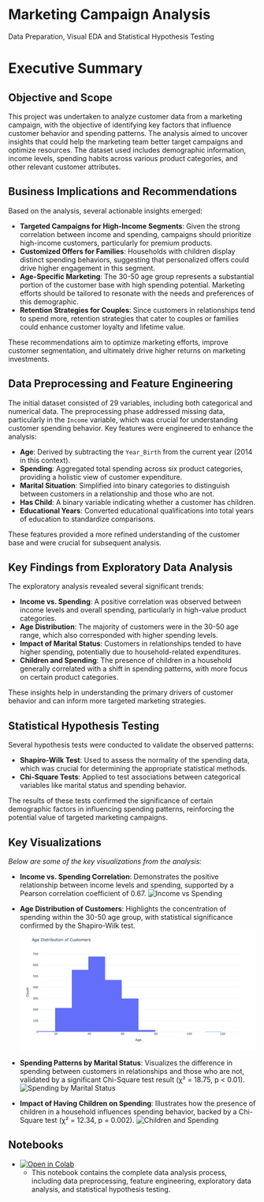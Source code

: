 # Marketing Campaign Analysis
Data Preparation, Visual EDA and Statistical Hypothesis Testing

# Executive Summary

## Objective and Scope
This project was undertaken to analyze customer data from a marketing campaign, with the objective of identifying key factors that influence customer behavior and spending patterns. The analysis aimed to uncover insights that could help the marketing team better target campaigns and optimize resources. The dataset used includes demographic information, income levels, spending habits across various product categories, and other relevant customer attributes.

## Business Implications and Recommendations
Based on the analysis, several actionable insights emerged:

- **Targeted Campaigns for High-Income Segments**: Given the strong correlation between income and spending, campaigns should prioritize high-income customers, particularly for premium products.
- **Customized Offers for Families**: Households with children display distinct spending behaviors, suggesting that personalized offers could drive higher engagement in this segment.
- **Age-Specific Marketing**: The 30-50 age group represents a substantial portion of the customer base with high spending potential. Marketing efforts should be tailored to resonate with the needs and preferences of this demographic.
- **Retention Strategies for Couples**: Since customers in relationships tend to spend more, retention strategies that cater to couples or families could enhance customer loyalty and lifetime value.

These recommendations aim to optimize marketing efforts, improve customer segmentation, and ultimately drive higher returns on marketing investments.

## Data Preprocessing and Feature Engineering
The initial dataset consisted of 29 variables, including both categorical and numerical data. The preprocessing phase addressed missing data, particularly in the `Income` variable, which was crucial for understanding customer spending behavior. Key features were engineered to enhance the analysis:

- **Age**: Derived by subtracting the `Year_Birth` from the current year (2014 in this context).
- **Spending**: Aggregated total spending across six product categories, providing a holistic view of customer expenditure.
- **Marital Situation**: Simplified into binary categories to distinguish between customers in a relationship and those who are not.
- **Has Child**: A binary variable indicating whether a customer has children.
- **Educational Years**: Converted educational qualifications into total years of education to standardize comparisons.

These features provided a more refined understanding of the customer base and were crucial for subsequent analysis.

## Key Findings from Exploratory Data Analysis
The exploratory analysis revealed several significant trends:

- **Income vs. Spending**: A positive correlation was observed between income levels and overall spending, particularly in high-value product categories.
- **Age Distribution**: The majority of customers were in the 30-50 age range, which also corresponded with higher spending levels.
- **Impact of Marital Status**: Customers in relationships tended to have higher spending, potentially due to household-related expenditures.
- **Children and Spending**: The presence of children in a household generally correlated with a shift in spending patterns, with more focus on certain product categories.

These insights help in understanding the primary drivers of customer behavior and can inform more targeted marketing strategies.

## Statistical Hypothesis Testing
Several hypothesis tests were conducted to validate the observed patterns:

- **Shapiro-Wilk Test**: Used to assess the normality of the spending data, which was crucial for determining the appropriate statistical methods.
- **Chi-Square Tests**: Applied to test associations between categorical variables like marital status and spending behavior.

The results of these tests confirmed the significance of certain demographic factors in influencing spending patterns, reinforcing the potential value of targeted marketing campaigns.

## Key Visualizations
*Below are some of the key visualizations from the analysis:*

- **Income vs. Spending Correlation**: Demonstrates the positive relationship between income levels and spending, supported by a Pearson correlation coefficient of 0.67.
  ![Income vs Spending](images/newplot_(2).png)

- **Age Distribution of Customers**: Highlights the concentration of spending within the 30-50 age group, with statistical significance confirmed by the Shapiro-Wilk test.
  ![Age Distribution](images/newplot.png)

- **Spending Patterns by Marital Status**: Visualizes the difference in spending between customers in relationships and those who are not, validated by a significant Chi-Square test result (χ² = 18.75, p < 0.01).
  ![Spending by Marital Status](images/newplot_(3).png)

- **Impact of Having Children on Spending**: Illustrates how the presence of children in a household influences spending behavior, backed by a Chi-Square test (χ² = 12.34, p = 0.002).
  ![Children and Spending](images/newplot_4.png)

## Notebooks
- [![Open in Colab](https://colab.research.google.com/assets/colab-badge.svg)](https://colab.research.google.com/github/yourusername/yourrepository/blob/main/path_to_your_notebook.ipynb)
  - This notebook contains the complete data analysis process, including data preprocessing, feature engineering, exploratory data analysis, and statistical hypothesis testing.

